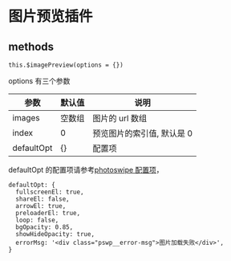 # 图片预览插件

## methods

```
this.$imagePreview(options = {})
```

options 有三个参数

| 参数       | 默认值 | 说明                       |
| ---------- | ------ | -------------------------- |
| images     | 空数组 | 图片的 url 数组            |
| index      | 0      | 预览图片的索引值, 默认是 0 |
| defaultOpt | {}     | 配置项                     |

defaultOpt 的配置项请参考[photoswipe 配置项](http://photoswipe.com/documentation/options.html)，

```
defaultOpt: {
  fullscreenEl: true,
  shareEl: false,
  arrowEl: true,
  preloaderEl: true,
  loop: false,
  bgOpacity: 0.85,
  showHideOpacity: true,
  errorMsg: '<div class="pswp__error-msg">图片加载失败</div>',
}
```
